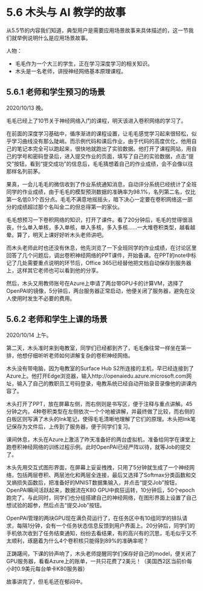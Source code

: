 # 5.6 木头与 AI 教学的故事

从5.5节的内容我们知道，典型用户是需要应用场景故事来具体描述的，这一节我们就举例说明什么是应用场景故事。

人物：
-	毛毛作为一个大三的学生，正在学习深度学习的相关知识。
-	木头是一名老师，讲授神经网络基本原理课程。

## 5.6.1 老师和学生预习的场景

2020/10/13 晚。

毛毛已经上了10节关于神经网络入门的课程，明天该进入卷积网络的学习了。

在前面的深度学习基础中，循序渐进的课程设置，让毛毛感觉学习起来很轻松，似乎学习曲线没有那么陡峭。而示例代码和课后作业，由于代码的高度优化，他用自己的笔记本完全可以跑起来，很快地就跑出了实验数据。他打开了课程网站，用自己的学号和密码登录后，进入提交作业的页面，填写了自己的实验数据，点击“提交”按钮，看到“提交成功”的信息后，毛毛猜想着自己的作业成绩，会不会像以往那样名列前茅。

果真，一会儿毛毛的微信收到了作业系统通知消息，自动评分系统已经统计了全班同学的作业成绩，由于毛毛的模型预测数据的准确率为98.1%，名列第二名，仅比第一名低0.1个百分点。毛毛不满意地摇摇头，暗下决心一定要在卷积网络这一部分的成绩超过那个名叫金二的但总得第一的家伙。

毛毛想预习一下卷积网络的知识，打开了课件。看了20分钟后，毛毛的觉得很沮丧，什么单入单核，多入单核，单入多核，多入多核……一大堆卷积类型，越看越晕。算了，明天上课好好听木头老师讲吧。

而木头老师此时也还没有休息，他先浏览了一下全班同学的作业成绩，在讨论区里回答了几个问题后，调出卷积神经网络的PPT课件，开始备课。在PPT的note中标记了几处需要重点说明的环节后，Office 365已经替他把文档自动保存到服务器上，这样其它老师也可以看到他的分享。

然后，木头又用教师账号在Azure上申请了两台带GPU卡的计算VM，选择了OpenPAI的镜像，5分钟后，两台服务器正常启动，他便关闭了服务器，避免在没人使用时发生不必要的费用。

## 5.6.2 老师和学生上课的场景

2020/10/14 上午。

第二天，木头准时来到电教室，同学们已经都到齐了，毛毛像往常一样坐在第一排，他想仔细听听老师如何讲解复杂的卷积神经网络。

木头没有带电脑，因为电教室的Surface Hub S2所连接的主机，早已经连接到了Azure上。他打开Edge浏览器，输入http://openaiedu.azure.microsoft.com网址，输入了自己的教职员工号码登录，电教系统已经自动开始录音录像他的讲课内容了。

木头打开了PPT，放在屏幕左侧，而右侧则是书写区，便于注释与重点讲解。45分钟之内，4种卷积类型在左侧依次一个个地被讲解，并最终做了比较，而右侧的白板区则写满了木头的Ink笔记，使得毛毛清晰地理解了它们的原理。木头把Ink笔记保存为文件后，上传到了服务器，便于同学们复习。

课间休息，木头在Azure上激活了昨天准备好的两台虚拟机，准备给同学在课堂上跑卷积神经网络的训练过程示例。此时OpenPAI已经严阵以待，就等Job的提交了。

木头先用交互式图形界面，在屏幕上妥妥拽拽，只用了5分钟就生成了一个神经网络，包括两层卷积、两层池化和两层全连接，最后又选择了Softmax分类函数和交叉熵损失函数后，把准备好的MNIST数据集输入，并点击“提交Job”按钮，OpenPAI瞬间活跃起来，数据流在K80 GPU中疯狂运转，10分钟后，50个epoch跑完了。与此同时，同学们也分组搭建自己的神经网络，在图形界面上设置了自己想试验的超参，然后点击“提交Job”按钮。

OpenPAI管理的两块GPU现在满负荷运行了，在任务区中有10组同学的排队请求，每隔1分钟，会有一个任务状态信息反馈到用户界面上。20分钟后，同学们的手机依次收到了任务结束通知，纷纷去看结果，有的高兴有的沉思，毛毛似乎又不太顺利，琢磨着为什么4个卷积核只能得到89%的准确率呢？

正踌躇间，下课的铃声响了，木头老师提醒同学们保存好自己的model，便关闭了GPU服务器，看看Azure上的账单，一共只花费了2美元！（美国西2区当前价每小时0.9美元每台单卡K80服务器）

故事讲完了，但毛毛还在郁闷中。
